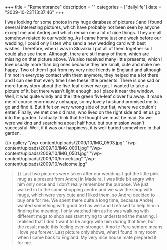 +++
title = "Remembrance"
description = ""
categories = ["dailylife"]
date = "2009-10-23T13:37:46"
+++

I was looking for some photos in my huge database of pictures :)and i found several interesting
pictures, which have probably not been seen by anyone except me and Andrej and which remain me a
lot of nice things. They are all somehow related to our wedding. As I came home just one week before our wedding, I
could only listen who send a new wedding card with best wishes. Therefore, when I was in Slovakia I
put all of them together so I could also see them. Although, there are still many of them, which
are missing on that picture above. We also received many little presents, which I love usually more
than big ones because they are small, cute and make me happy. Two of them I got from my very nice
friends in England and although I'm not in everyday contact with them anymore, they helped me a lot
there and I can see that every time I see these little presents. There is one sad or more funny
story about the five-leaf clover we got. I wanted to take a picture of it, but there wasn't light
enough, so I place it near the window. Well, it was quite windy and the little green five-leaf
clover flu away. It made me of course enormously unhappy, so my lovely husband promised me to go
and find it. But it felt on very wrong side of our flat, where we couldn't enter. Finally, we met
one old man, who lived on the right side and let us go into the garden. I actually think that he
thought we must be mad. So we were walking and searching about half hour, but our mission wasn't
successful. Well, if it was our happiness, it is well buried somewhere in that garden.

{{< gallery
    "/wp-content/uploads/2009/10/IMG_0503.jpg"
    "/wp-content/uploads/2009/10/IMG_0001.jpg"
    "/wp-content/uploads/2009/10/IMG_0501.jpg"
    "/wp-content/uploads/2009/10/hrncek.jpg"
    "/wp-content/uploads/2009/10/welcome.jpg"
>}}
Last two pictures were taken after our wedding. I got the little pink mug as a present from Andrej
in Madeira. I was little bit angry with him only once and I don't really remember the purpose. We
just walked in to the some shopping centre and we saw the shop with mugs, which were very cute and
I liked them, so Andrej decided to buy one for me. We spent there quite a long time, because Andrej
wanted something with good text as well and I refused to help him in finding the meaning. I only
watched him as he was walking with different mugs to shop assistant trying to understand the
meaning. I realised that I don't want to be angry with him during that time, but the result made
this feeling even stronger. Amo te Para sempre means I love you forever. Last picture only shows,
what I found in my room when I came back to England. My very nice house mate prepared it for me.
